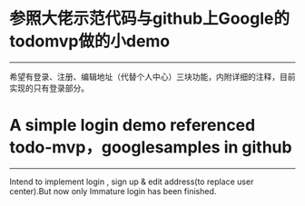# 参照大佬示范代码与github上Google的todomvp做的小demo

------

希望有登录、注册、编辑地址（代替个人中心）三块功能，内附详细的注释，目前实现的只有登录部分。

# A simple login demo referenced todo‑mvp，googlesamples in github
------
Intend to implement login , sign up & edit address(to replace user center).But now only Immature login has been finished.

